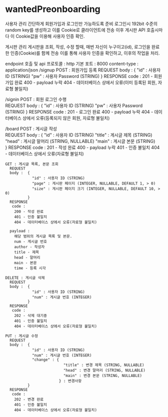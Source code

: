 # wantedPreonboarding



사용자 관리
  간단하게 회원가입과 로그인만 가능하도록 준비
  로그인시 192bit 수준의 random key를 생성하고 이를 Cookie로 클라이언트에 전송
  이후 게시판 API 호출시마다 이 Cookie값을 이용해 사용자 인증 확인.
 
 
 게시판 관리
  게시판을 조회, 작성, 수정 할때, 매번 자신이 누구이고(id), 로그인을 완료한 인증(Cookie)를 함께 전송
  이를 통해 사용자 인증을 확인하고, 이후의 작업을 처리.
  
  
 endpoint 호출 및 api 
 프로토콜 : http
 기본 포트 : 8000
 content-type : application/json
  /signup
    POST : 회원가입 등록
      REQUEST
      body :  {
                "id" : 사용자 ID (STRING)
                "pw" : 사용자 Password (STRING)
              }
     RESPONSE
     code :
      201 - 회원가입 완료
      400 - payload 누락
      404 - 데이터베이스 상에서 오류(이미 등록된 회원, 자료형 불일치)
      
  /signin
    POST : 회원 로그인 수행   
      REQUEST
      body :  {
                "id" : 사용자 ID (STRING)
                "pw" : 사용자 Password (STRING)
              }
     RESPONSE
     code :
      201 - 로그인 완료
      400 - payload 누락
      404 - 데이터베이스 상에서 오류(등록되지 않은 회원, 자료형 불일치)
      
  /board
    POST : 게시글 작성    
      REQUEST
      body :  {
                "id" : 사용자 ID (STRING)
                "title" : 게시글 제목 (STRING)
                "head" : 게시글 말머리 (STRING, NULLABLE)
                "main" : 게시글 본문 (STRING)                
              }
      RESPONSE
       code :
        201 - 작성 완료
        400 - payload 누락
        401 - 인증 불일치
        404 - 데이터베이스 상에서 오류(자료형 불일치)
        
    GET : 게시글 목록, 본문 조회
      REQUEST
      body :  {
                "id" : 사용자 ID (STRING)
                "page" : 게시판 페이지 (INTEGER, NULLABLE, DEFAULT 1, > 0)
                "size" : 게시판 페이지 크기 (INTEGER, NULLABLE, DEFAULT 10, > 0)                
              }
      RESPONSE
       code :
        200 - 작성 완료
        401 - 인증 불일치
        404 - 데이터베이스 상에서 오류(자료형 불일치)
      
      payload :
        해당 범위의 게시글 목록 및 본문.
        num - 게시글 번호
        author - 작성자
        title - 제목
        head - 말머리
        main - 본문
        time - 등록 시각
              
    DELETE : 게시글 삭제
      REQUEST
      body :  {
                "id" : 사용자 ID (STRING)
                "num" : 게시글 번호 (INTEGER)         
              }
      RESPONSE
       code :
        202 - 삭제 대기중
        401 - 인증 불일치
        404 - 데이터베이스 상에서 오류(자료형 불일치)
              
    PUT : 게시글 수정
      REQUEST
      body :  {
                "id" : 사용자 ID (STRING)
                "num" : 게시글 번호 (INTEGER)         
                "change" : {
                              "title" : 변경 제목 (STRING, NULLABLE)
                              "head" : 변경 말머리 (STRING, NULLABLE)
                              "main" : 변경 본문 (STRING, NULLABLE)     
                            } : 변경사항
              }
      RESPONSE
       code :
        202 - 변경 완료
        401 - 인증 불일치
        404 - 데이터베이스 상에서 오류(자료형 불일치)
